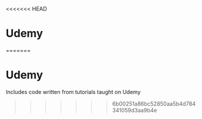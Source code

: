 <<<<<<< HEAD
# Udemy
=======
# Udemy
Includes code written from tutorials taught on Udemy
>>>>>>> 6b00251a86bc52850aa5b4d784341059d3aa9b4e
